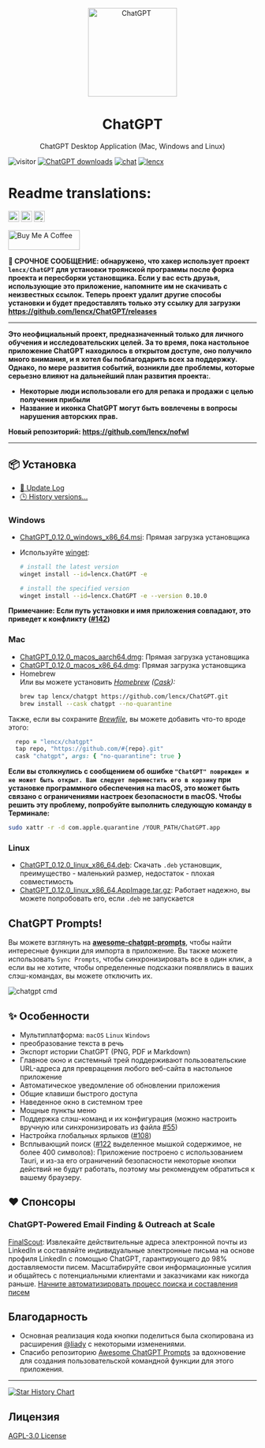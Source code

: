 <p align="center">
  <img width="180" src="./public/logo.png" alt="ChatGPT">
  <h1 align="center">ChatGPT</h1>
  <p align="center">ChatGPT Desktop Application (Mac, Windows and Linux)</p>
</p>

![visitor](https://visitor-badge.glitch.me/badge?page_id=lencx.chatgpt)
[![ChatGPT downloads](https://img.shields.io/github/downloads/lencx/ChatGPT/total.svg?style=flat-square)](https://github.com/lencx/ChatGPT/releases)
[![chat](https://img.shields.io/badge/chat-discord-blue?style=flat&logo=discord)](https://discord.gg/aPhCRf4zZr)
[![lencx](https://img.shields.io/badge/follow-lencx__-blue?style=flat&logo=Twitter)](https://twitter.com/lencx_)

# Readme translations:
<kbd>[<img title="English" alt="English" src="https://cdn.staticaly.com/gh/hjnilsson/country-flags/master/svg/gb.svg" width="22">](./README.md)</kbd>
<kbd>[<img title="Russian" alt="Russian" src="https://cdn.staticaly.com/gh/hjnilsson/country-flags/master/svg/ru.svg" width="22">](docs/README-RU.md)</kbd>
<kbd>[<img title="Simplified Chinese" alt="Simplified Chinese" src="https://cdn.staticaly.com/gh/hjnilsson/country-flags/master/svg/cn.svg" width="22">](docs/README-ZH_CN.md)</kbd>

<!-- [![lencx](https://img.shields.io/twitter/follow/lencx_.svg?style=social)](https://twitter.com/lencx_) -->

<!-- [![中文版 badge](https://img.shields.io/badge/%E4%B8%AD%E6%96%87-Traditional%20Chinese-blue)](./README-ZH.md) -->

<a href="https://www.buymeacoffee.com/lencx" target="_blank"><img src="https://cdn.buymeacoffee.com/buttons/v2/default-blue.png" alt="Buy Me A Coffee" style="height: 40px !important;width: 145px !important;" ></a>

**🛑 СРОЧНОЕ СООБЩЕНИЕ: обнаружено, что хакер использует проект `lencx/ChatGPT` для установки троянской программы после форка проекта и пересборки установщика. Если у вас есть друзья, использующие это приложение, напомните им не скачивать с неизвестных ссылок. Теперь проект удалит другие способы установки и будет предоставлять только эту ссылку для загрузки https://github.com/lencx/ChatGPT/releases**

---

**Это неофициальный проект, предназначенный только для личного обучения и исследовательских целей. За то время, пока настольное приложение ChatGPT находилось в открытом доступе, оно получило много внимания, и я хотел бы поблагодарить всех за поддержку. Однако, по мере развития событий, возникли две проблемы, которые серьезно влияют на дальнейший план развития проекта:**.

- **Некоторые люди использовали его для репака и продажи с целью получения прибыли**
- **Название и иконка ChatGPT могут быть вовлечены в вопросы нарушения авторских прав.**

**Новый репозиторий: https://github.com/lencx/nofwl**

---

## 📦 Установка

- [📝 Update Log](./UPDATE_LOG.md)
- [🕒 History versions...](https://github.com/lencx/ChatGPT/releases)

<!-- tr-download-start -->

### Windows

- [ChatGPT_0.12.0_windows_x86_64.msi](https://github.com/lencx/ChatGPT/releases/download/v0.12.0/ChatGPT_0.12.0_windows_x86_64.msi): Прямая загрузка установщика
- Используйте [winget](https://winstall.app/apps/lencx.ChatGPT):

  ```bash
  # install the latest version
  winget install --id=lencx.ChatGPT -e

  # install the specified version
  winget install --id=lencx.ChatGPT -e --version 0.10.0
  ```

**Примечание: Если путь установки и имя приложения совпадают, это приведет к конфликту ([#142](https://github.com/lencx/ChatGPT/issues/142#issuecomment-0.12.0))**

### Mac

- [ChatGPT_0.12.0_macos_aarch64.dmg](https://github.com/lencx/ChatGPT/releases/download/v0.12.0/ChatGPT_0.12.0_macos_aarch64.dmg): Прямая загрузка установщика
- [ChatGPT_0.12.0_macos_x86_64.dmg](https://github.com/lencx/ChatGPT/releases/download/v0.12.0/ChatGPT_0.12.0_macos_x86_64.dmg): Прямая загрузка установщика
- Homebrew \
  Или вы можете установить _[Homebrew](https://brew.sh) ([Cask](https://docs.brew.sh/Cask-Cookbook)):_
  ```sh
  brew tap lencx/chatgpt https://github.com/lencx/ChatGPT.git
  brew install --cask chatgpt --no-quarantine
  ```
Также, если вы сохраните _[Brewfile](https://github.com/Homebrew/homebrew-bundle#usage)_, вы можете добавить что-то вроде этого:
```rb
  repo = "lencx/chatgpt"
  tap repo, "https://github.com/#{repo}.git"
  cask "chatgpt", args: { "no-quarantine": true }
  ```

**Если вы столкнулись с сообщением об ошибке `"ChatGPT" поврежден и не может быть открыт. Вам следует переместить его в корзину` при установке программного обеспечения на macOS, это может быть связано с ограничениями настроек безопасности в macOS. Чтобы решить эту проблему, попробуйте выполнить следующую команду в Терминале:**

```bash
sudo xattr -r -d com.apple.quarantine /YOUR_PATH/ChatGPT.app
```

### Linux

- [ChatGPT_0.12.0_linux_x86_64.deb](https://github.com/lencx/ChatGPT/releases/download/v0.12.0/ChatGPT_0.12.0_linux_x86_64.deb): Скачать `.deb` установщик, преимущество - маленький размер, недостаток - плохая совместимость
- [ChatGPT_0.12.0_linux_x86_64.AppImage.tar.gz](https://github.com/lencx/ChatGPT/releases/download/v0.12.0/ChatGPT_0.12.0_linux_x86_64.AppImage.tar.gz): Работает надежно, вы можете попробовать его, если `.deb` не запускается

<!-- tr-download-end -->

## ChatGPT Prompts!

Вы можете взглянуть на **[awesome-chatgpt-prompts](https://github.com/f/awesome-chatgpt-prompts)**, чтобы найти интересные функции для импорта в приложение. Вы также можете использовать `Sync Prompts`, чтобы синхронизировать все в один клик, а если вы не хотите, чтобы определенные подсказки появлялись в ваших слэш-командах, вы можете отключить их.

![chatgpt cmd](./assets/chatgpt-cmd.png)

## ✨ Особенности

- Мультиплатформа: `macOS` `Linux` `Windows`
- преобразование текста в речь
- Экспорт истории ChatGPT (PNG, PDF и Markdown)
- Главное окно и системный трей поддерживают пользовательские URL-адреса для превращения любого веб-сайта в настольное приложение
- Автоматическое уведомление об обновлении приложения
- Общие клавиши быстрого доступа
- Наведенное окно в системном трее
- Мощные пункты меню
- Поддержка слэш-команд и их конфигурация (можно настроить вручную или синхронизировать из файла [#55](https://github.com/lencx/ChatGPT/issues/55))
- Настройка глобальных ярлыков ([#108](https://github.com/lencx/ChatGPT/issues/108))
- Всплывающий поиск ([#122](https://github.com/lencx/ChatGPT/issues/122) выделенное мышкой содержимое, не более 400 символов): Приложение построено с использованием Tauri, и из-за его ограничений безопасности некоторые кнопки действий не будут работать, поэтому мы рекомендуем обратиться к вашему браузеру.

## ❤️ Спонсоры

### **ChatGPT-Powered Email Finding & Outreach at Scale**

[FinalScout](https://finalscout.com/?utm_source=github&utm_medium=lencx&utm_campaign=chatgpt): Извлекайте действительные адреса электронной почты из LinkedIn и составляйте индивидуальные электронные письма на основе профиля LinkedIn с помощью ChatGPT, гарантирующего до 98% доставляемости писем. Масштабируйте свои информационные усилия и общайтесь с потенциальными клиентами и заказчиками как никогда раньше. [Начните автоматизировать процесс поиска и составления писем](https://finalscout.com/?utm_source=github&utm_medium=lencx&utm_campaign=chatgpt)

## Благодарность

- Основная реализация кода кнопки поделиться была скопирована из расширения [@liady](https://github.com/liady) с некоторыми изменениями.
- Спасибо репозиторию [Awesome ChatGPT Prompts](https://github.com/f/awesome-chatgpt-prompts) за вдохновение для создания пользовательской командной функции для этого приложения.

---

[![Star History Chart](https://api.star-history.com/svg?repos=lencx/chatgpt&type=Timeline)](https://star-history.com/#lencx/chatgpt&Timeline)
## Лицензия

[AGPL-3.0 License](./LICENSE)
